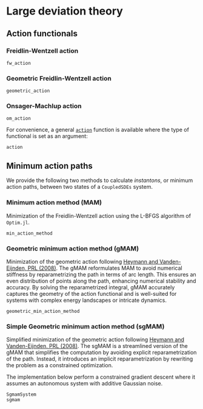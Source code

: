 # Large deviation theory

## Action functionals

### Freidlin-Wentzell action
```@docs
fw_action
```

### Geometric Freidlin-Wentzell action
```@docs
geometric_action
```

### Onsager-Machlup action
```@docs
om_action
```

For convenience, a general [`action`](@ref) function is available where the type of functional is set as an argument:

```@docs
action
```

## Minimum action paths
We provide the following two methods to calculate *instantons*, or minimum action paths,
between two states of a `CoupledSDEs` system.

### Minimum action method (MAM)
Minimization of the Freidlin-Wentzell action using the L-BFGS algorithm of `Optim.jl`.

```@docs
min_action_method
```

### Geometric minimum action method (gMAM)
Minimization of the geometric action following
[Heymann and Vanden-Eijnden, PRL (2008)](https://link.aps.org/doi/10.1103/PhysRevLett.100.140601).
The gMAM reformulates MAM to avoid numerical stiffness by reparametrizing
the path in terms of arc length. This ensures an even distribution of points along the path,
enhancing numerical stability and accuracy. By solving the reparametrized integral,
gMAM accurately captures the geometry of the action functional and is well-suited for systems
with complex energy landscapes or intricate dynamics.

```@docs
geometric_min_action_method
```

### Simple Geometric minimum action method (sgMAM)
Simplified minimization of the geometric action following
[Heymann and Vanden-Eijnden, PRL (2008)](https://doi.org/10.1007/978-1-4939-6969-2_2).
The sgMAM is a streamlined version of the gMAM that simplifies the computation by avoiding
explicit reparametrization of the path. Instead, it introduces an implicit reparametrization
by rewriting the problem as a constrained optimization.

The implementation below perform a constrained gradient descent where it assumes an
autonomous system with additive Gaussian noise.
```@docs
SgmamSystem
sgmam
```